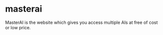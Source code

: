 # masterai
MasterAI is the website which gives you access multiple AIs at free of cost or low price.
